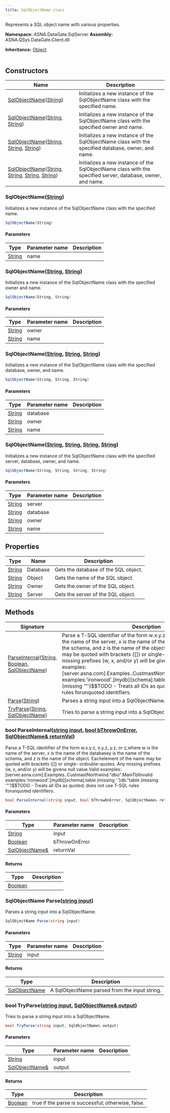 ```yaml
---
title: SqlObjectName class
---
```


Represents a SQL object name with various properties.

**Namespace:** ASNA.DataGate.SqlServer
**Assembly:** ASNA.QSys.DataGate.Client.dll

**Inheritance:** [Object](https://docs.microsoft.com/en-us/dotnet/api/system.object)
<br>
<br>

## Constructors

| Name | Description |
| --- | --- |
| [SqlObjectName](#sqlobjectname-string-)([String](https://docs.microsoft.com/en-us/dotnet/api/system.string)) | Initializes a new instance of the SqlObjectName class with the specified name.
| [SqlObjectName](#sqlobjectname-string-string-)([String](https://docs.microsoft.com/en-us/dotnet/api/system.string), [String](https://docs.microsoft.com/en-us/dotnet/api/system.string)) | Initializes a new instance of the SqlObjectName class with the specified owner and name.
| [SqlObjectName](#sqlobjectname-string-string-string-)([String](https://docs.microsoft.com/en-us/dotnet/api/system.string), [String](https://docs.microsoft.com/en-us/dotnet/api/system.string), [String](https://docs.microsoft.com/en-us/dotnet/api/system.string)) | Initializes a new instance of the SqlObjectName class with the specified database, owner, and name.
| [SqlObjectName](#sqlobjectname-string-string-string-string-)([String](https://docs.microsoft.com/en-us/dotnet/api/system.string), [String](https://docs.microsoft.com/en-us/dotnet/api/system.string), [String](https://docs.microsoft.com/en-us/dotnet/api/system.string), [String](https://docs.microsoft.com/en-us/dotnet/api/system.string)) | Initializes a new instance of the SqlObjectName class with the specified server, database, owner, and name.

### SqlObjectName([String](https://docs.microsoft.com/en-us/dotnet/api/system.string))

Initializes a new instance of the SqlObjectName class with the specified name.

```cs
SqlObjectName(String)
```

#### Parameters

| Type | Parameter name | Description
| --- | --- | ---
| [String](https://docs.microsoft.com/en-us/dotnet/api/system.string) | name | 

### SqlObjectName([String](https://docs.microsoft.com/en-us/dotnet/api/system.string), [String](https://docs.microsoft.com/en-us/dotnet/api/system.string))

Initializes a new instance of the SqlObjectName class with the specified owner and name.

```cs
SqlObjectName(String, String)
```

#### Parameters

| Type | Parameter name | Description
| --- | --- | ---
| [String](https://docs.microsoft.com/en-us/dotnet/api/system.string) | owner | 
| [String](https://docs.microsoft.com/en-us/dotnet/api/system.string) | name | 

### SqlObjectName([String](https://docs.microsoft.com/en-us/dotnet/api/system.string), [String](https://docs.microsoft.com/en-us/dotnet/api/system.string), [String](https://docs.microsoft.com/en-us/dotnet/api/system.string))

Initializes a new instance of the SqlObjectName class with the specified database, owner, and name.

```cs
SqlObjectName(String, String, String)
```

#### Parameters

| Type | Parameter name | Description
| --- | --- | ---
| [String](https://docs.microsoft.com/en-us/dotnet/api/system.string) | database | 
| [String](https://docs.microsoft.com/en-us/dotnet/api/system.string) | owner | 
| [String](https://docs.microsoft.com/en-us/dotnet/api/system.string) | name | 

### SqlObjectName([String](https://docs.microsoft.com/en-us/dotnet/api/system.string), [String](https://docs.microsoft.com/en-us/dotnet/api/system.string), [String](https://docs.microsoft.com/en-us/dotnet/api/system.string), [String](https://docs.microsoft.com/en-us/dotnet/api/system.string))

Initializes a new instance of the SqlObjectName class with the specified server, database, owner, and name.

```cs
SqlObjectName(String, String, String, String)
```

#### Parameters

| Type | Parameter name | Description
| --- | --- | ---
| [String](https://docs.microsoft.com/en-us/dotnet/api/system.string) | server | 
| [String](https://docs.microsoft.com/en-us/dotnet/api/system.string) | database | 
| [String](https://docs.microsoft.com/en-us/dotnet/api/system.string) | owner | 
| [String](https://docs.microsoft.com/en-us/dotnet/api/system.string) | name | 

## Properties

| Type | Name | Description
| --- | --- | --- 
| [String](https://learn.microsoft.com/en-us/dotnet/api/system.string?view=net-8.0) | Database | Gets the database of the SQL object. |
| [String](https://learn.microsoft.com/en-us/dotnet/api/system.string?view=net-8.0) | Object | Gets the name of the SQL object. |
| [String](https://learn.microsoft.com/en-us/dotnet/api/system.string?view=net-8.0) | Owner | Gets the owner of the SQL object. |
| [String](https://learn.microsoft.com/en-us/dotnet/api/system.string?view=net-8.0) | Server | Gets the server of the SQL object. |

## Methods

| Signature | Description |
| --- | --- |
| [ParseInternal](#parseinternal-string-boolean-sqlobjectname-)([String](https://docs.microsoft.com/en-us/dotnet/api/system.string), [Boolean](https://docs.microsoft.com/en-us/dotnet/api/system.boolean), [SqlObjectName](/reference/datagate/data-gate-sql-server/sql-object-name.html)) | Parse a T-SQL identifier of the form w.x.y.z, x.y.z, y.z, or z,where w is the name of the server, x is the name of the databasey is the name of the schema, and z is the name of the object.  Eachelement of the name may be quoted with brackets ([]) or single- ordouble-quotes.  Any missing prefixes (w, x, and/or y) will be givena null value.Valid examples:[server.asna.com].Examples..CustmastNorthwind."dbo".MainTblInvalid examples:'ironwood'.[mydb][schema].table   (missing '.')db."table                         (missing '"')$$TODO - Treats all IDs as quoted; does not use T-SQL rules forunquoted identifiers.
| [Parse](#parse-string-)([String](https://docs.microsoft.com/en-us/dotnet/api/system.string)) | Parses a string input into a SqlObjectName.
| [TryParse](#tryparse-string-sqlobjectname-)([String](https://docs.microsoft.com/en-us/dotnet/api/system.string), [SqlObjectName](/reference/datagate/data-gate-sql-server/sql-object-name.html)) | Tries to parse a string input into a SqlObjectName.

### bool ParseInternal([string input](https://learn.microsoft.com/en-us/dotnet/api/system.string?view=net-8.0), [bool bThrowOnError](https://docs.microsoft.com/en-us/dotnet/api/system.boolean), [SqlObjectName& returnVal](/reference/datagate/data-gate-sql-server/sql-object-name.html))

Parse a T-SQL identifier of the form w.x.y.z, x.y.z, y.z, or z,where w is the name of the server, x is the name of the databasey is the name of the schema, and z is the name of the object.  Eachelement of the name may be quoted with brackets ([]) or single- ordouble-quotes.  Any missing prefixes (w, x, and/or y) will be givena null value.Valid examples:[server.asna.com].Examples..CustmastNorthwind."dbo".MainTblInvalid examples:'ironwood'.[mydb][schema].table   (missing '.')db."table                         (missing '"')$$TODO - Treats all IDs as quoted; does not use T-SQL rules forunquoted identifiers.

```cs
bool ParseInternal(string input, bool bThrowOnError, SqlObjectName& returnVal)
```

#### Parameters

| Type | Parameter name | Description
| --- | --- | ---
| [String](https://docs.microsoft.com/en-us/dotnet/api/system.string) | input | 
| [Boolean](https://docs.microsoft.com/en-us/dotnet/api/system.boolean) | bThrowOnError | 
| [SqlObjectName&](/reference/datagate/data-gate-sql-server/sql-object-name.html) | returnVal | 

#### Returns

| Type | Description
| --- | ---
| [Boolean](https://docs.microsoft.com/en-us/dotnet/api/system.boolean) | 

### SqlObjectName Parse([string input](https://learn.microsoft.com/en-us/dotnet/api/system.string?view=net-8.0))

Parses a string input into a SqlObjectName.

```cs
SqlObjectName Parse(string input)
```

#### Parameters

| Type | Parameter name | Description
| --- | --- | ---
| [String](https://docs.microsoft.com/en-us/dotnet/api/system.string) | input | 

#### Returns

| Type | Description
| --- | ---
| [SqlObjectName](/reference/datagate/data-gate-sql-server/sql-object-name.html) | A SqlObjectName parsed from the input string.

### bool TryParse([string input](https://learn.microsoft.com/en-us/dotnet/api/system.string?view=net-8.0), [SqlObjectName& output](/reference/datagate/data-gate-sql-server/sql-object-name.html))

Tries to parse a string input into a SqlObjectName.

```cs
bool TryParse(string input, SqlObjectName& output)
```

#### Parameters

| Type | Parameter name | Description
| --- | --- | ---
| [String](https://docs.microsoft.com/en-us/dotnet/api/system.string) | input | 
| [SqlObjectName&](/reference/datagate/data-gate-sql-server/sql-object-name.html) | output | 

#### Returns

| Type | Description
| --- | ---
| [Boolean](https://docs.microsoft.com/en-us/dotnet/api/system.boolean) | true if the parse is successful; otherwise, false.
